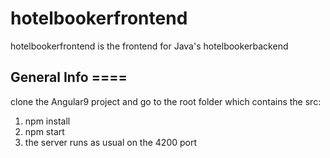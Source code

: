 # hotelbookerfrontend
hotelbookerfrontend is the frontend for Java's hotelbookerbackend

## General Info ====

clone the Angular9 project and go to the root folder which contains the src:

  1) npm install
  2) npm start
  3) the server runs as usual on the 4200 port

